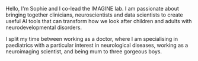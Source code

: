 Hello, I'm Sophie and I co-lead the IMAGINE lab. I am passionate about bringing together clinicians,  neuroscientists and data scientists to create useful AI tools that can transform how we look after children and adults with neurodevelopmental disorders.

I split my time between working as a doctor, where I am specialising in paediatrics with a particular interest in neurological diseases, working as a neuroimaging scientist, and being mum to three gorgeous boys.